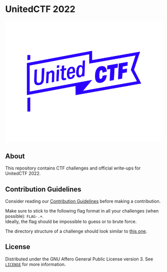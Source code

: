 # UnitedCTF 2022
![logo](./.github/logo.png)

## About
This repository contains CTF challenges and official write-ups for UnitedCTF 2022.

## Contribution Guidelines

Consider reading our [Contribution Guidelines](./.github/CONTRIBUTING.md) before making a contribution.

Make sure to stick to the following flag format in all your challenges (when possible): `FLAG-.+`.  
Ideally, the flag should be impossible to guess or to brute force.

The directory structure of a challenge should look similar to [this one](./.github/challenge-example/).

## License

Distributed under the GNU Affero General Public License version 3. See [`LICENSE`](./LICENSE) for more information.